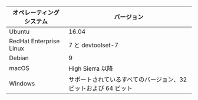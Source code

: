 | オペレーティング システム | バージョン |  
|------------------|----------|
| Ubuntu  |  16.04 |
| RedHat Enterprise Linux | 7 と devtoolset-7 |
| Debian  | 9 |
| macOS   | High Sierra 以降 |
| Windows | サポートされているすべてのバージョン、32 ビットおよび 64 ビット |